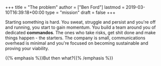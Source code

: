 +++
title = "The problem"
author = ["Ben Ford"]
lastmod = 2019-03-10T16:39:18+00:00
type = "mission"
draft = false
+++

Starting something is hard. You sweat, struggle and persist and you're off and
running, you start to gain momentum. You build a team around you of dedicated
**commandos**. The ones who take risks, get shit done and make things happen - the
starters. The company is small, communications overhead is minimal and you're
focused on becoming sustainable and proving your viability.

{{% emphasis %}}But then what?{{% /emphasis %}}

